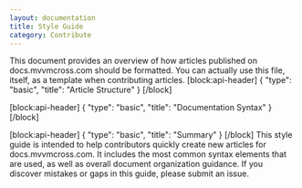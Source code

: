 ```yaml
---
layout: documentation
title: Style Guide
category: Contribute
---
```

This document provides an overview of how articles published on docs.mvvmcross.com should be formatted. You can actually use this file, itself, as a template when contributing articles.
[block:api-header]
{
  "type": "basic",
  "title": "Article Structure"
}
[/block]

[block:api-header]
{
  "type": "basic",
  "title": "Documentation Syntax"
}
[/block]

[block:api-header]
{
  "type": "basic",
  "title": "Summary"
}
[/block]
This style guide is intended to help contributors quickly create new articles for docs.mvvmcross.com. It includes the most common syntax elements that are used, as well as overall document organization guidance. If you discover mistakes or gaps in this guide, please submit an issue.
